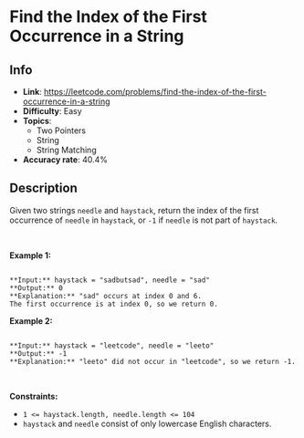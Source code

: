 # Find the Index of the First Occurrence in a String

## Info  
- **Link**: https://leetcode.com/problems/find-the-index-of-the-first-occurrence-in-a-string
- **Difficulty**: Easy  
- **Topics**:   
    - Two Pointers
    - String
    - String Matching
- **Accuracy rate**: 40.4%  

## Description  
    
Given two strings `needle` and `haystack`, return the index of the first occurrence of `needle` in `haystack`, or `-1` if `needle` is not part of `haystack`.


 


**Example 1:**



```

**Input:** haystack = "sadbutsad", needle = "sad"
**Output:** 0
**Explanation:** "sad" occurs at index 0 and 6.
The first occurrence is at index 0, so we return 0.

```

**Example 2:**



```

**Input:** haystack = "leetcode", needle = "leeto"
**Output:** -1
**Explanation:** "leeto" did not occur in "leetcode", so we return -1.

```

 


**Constraints:**


* `1 <= haystack.length, needle.length <= 104`
* `haystack` and `needle` consist of only lowercase English characters.


  
    